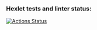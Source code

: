 ### Hexlet tests and linter status:
[![Actions Status](https://github.com/bbdb19/php-project-lvl1/workflows/hexlet-check/badge.svg)](https://github.com/bbdb19/php-project-lvl1/actions)